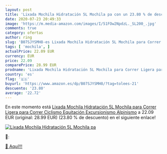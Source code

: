 ```yaml
---
layout: post
title: 'Lixada Mochila Hidratación 5L Mochila pa con un 23.80 % de descuento'
date: 2020-07-23 20:49:33
image: 'https://m.media-amazon.com/images/I/51FOw2NpdzL._SL200_.jpg'
comments: true
category: ofertas
author: ring
slug: 'B07SJYSMH8-es Lixada Mochila Hidratación 5L Mochila para Correr Ligera...'
tags: [ 'mochila', ]
actualPrice: 22.09 EUR
currency: EUR
price: 22.09
comparePrice: 28.99 EUR
prodname: 'Lixada Mochila Hidratación 5L Mochila para Correr Ligera para Correr Ciclismo Equitación Excursionismo Alpinismo'
country: 'es'
flag: '🇪🇸'
buyurl: 'https://www.amazon.es/dp/B07SJYSMH8/?tag=tolees-21'
descuento: '23.80'
average: '22.72'
---
```


En este momento está [Lixada Mochila Hidratación 5L Mochila para Correr Ligera para Correr Ciclismo Equitación Excursionismo Alpinismo](https://www.amazon.es/dp/B07SJYSMH8/?tag=tolees-21) a 22.09 EUR (original: 28.99 EUR) (23.80 %  de descuento) en el siguiente enlace!

[![Lixada Mochila Hidratación 5L Mochila pa](https://m.media-amazon.com/images/I/51FOw2NpdzL._SL200_.jpg)](https://www.amazon.es/dp/B07SJYSMH8/?tag=tolees-21)

🔎:


[🛒 Aquí!!!](https://www.amazon.es/dp/B07SJYSMH8/?tag=tolees-21)
